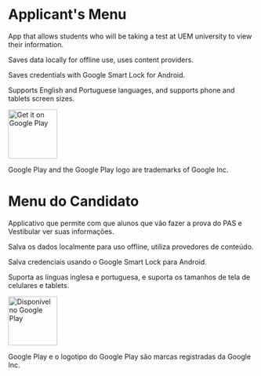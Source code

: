 # Applicant's Menu

App that allows students who will be taking a test at UEM university to view their information.

Saves data locally for offline use, uses content providers.

Saves credentials with Google Smart Lock for Android.

Supports English and Portuguese languages, and supports phone and tablets screen sizes.



<a href='https://play.google.com/store/apps/details?id=com.punpuf.uem_menudocandidato&pcampaignid=MKT-Other-global-all-co-prtnr-py-PartBadge-Mar2515-1'><img height="100px" alt='Get it on Google Play' src='https://play.google.com/intl/en_us/badges/images/generic/en_badge_web_generic.png'/></a>

Google Play and the Google Play logo are trademarks of Google Inc.


# Menu do Candidato

Applicativo que permite com que alunos que vão fazer a prova do PAS e Vestibular ver suas informações. 

Salva os dados localmente para uso offline, utiliza provedores de conteúdo.

Salva credenciais usando o Google Smart Lock para Android.


Suporta as línguas inglesa e portuguesa, e suporta os tamanhos de tela de celulares e tablets.



<a href='https://play.google.com/store/apps/details?id=com.punpuf.uem_menudocandidato&pcampaignid=MKT-Other-global-all-co-prtnr-py-PartBadge-Mar2515-1'><img height="100px" alt='Disponível no Google Play' src='https://play.google.com/intl/en_us/badges/images/generic/pt-br_badge_web_generic.png'/></a>

Google Play e o logotipo do Google Play são marcas registradas da Google Inc.
